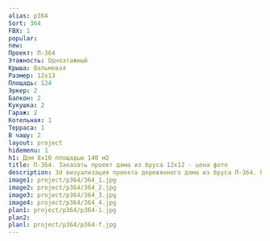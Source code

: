```yaml
---
alias: p364
Sort: 364
FBX: 1
popular: 
new: 
Проект: П-364
Этажность: Одноэтажный
Крыша: Вальмовая
Размер: 12х13
Площадь: 124
Эркер: 2
Балкон: 2
Кукушка: 2
Гараж: 2
Котельная: 1
Терраса: 1
В чашу: 2
layout: project
hidemenu: 1
h1: Дом 8х10 площадью 140 м2
title: П-364. Заказать проект дома из бруса 12х12 - цена фото
description: 3d визуализация проекта деревянного дома из бруса П-364. Площадь 124 м2, размер 12х12. Вы можете внести любые изменения в проект.
image1: project/p364/364_1.jpg
image2: project/p364/364_2.jpg
image3: project/p364/364_3.jpg
image4: project/p364/364_4.jpg
plan1: project/p364/p364-1.jpg
plan2: 
planl: project/p364/p364-f.jpg
---
```

